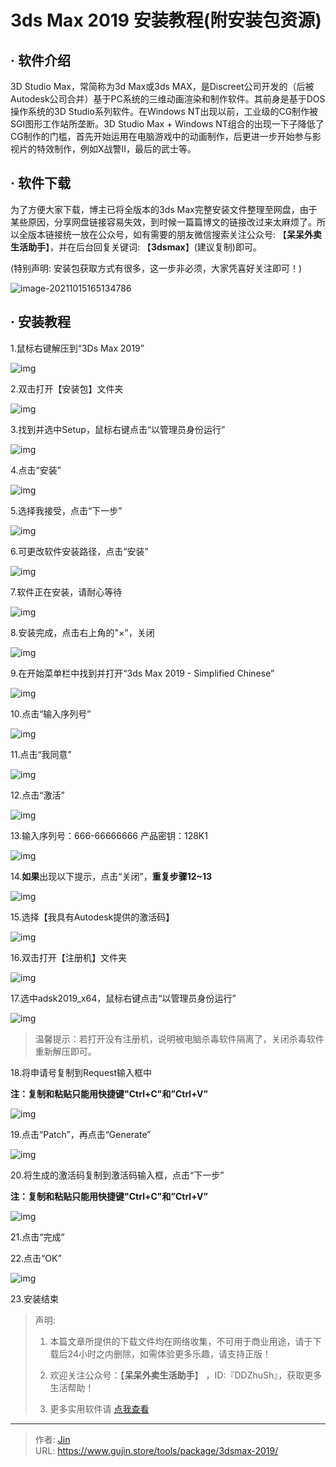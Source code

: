 # 3ds Max 2019 安装教程(附安装包资源)


## · 软件介绍
3D Studio Max，常简称为3d Max或3ds MAX，是Discreet公司开发的（后被Autodesk公司合并）基于PC系统的三维动画渲染和制作软件。其前身是基于DOS操作系统的3D Studio系列软件。在Windows NT出现以前，工业级的CG制作被SGI图形工作站所垄断。3D Studio Max + Windows NT组合的出现一下子降低了CG制作的门槛，首先开始运用在电脑游戏中的动画制作，后更进一步开始参与影视片的特效制作，例如X战警II，最后的武士等。


## · 软件下载
为了方便大家下载，博主已将全版本的3ds Max完整安装文件整理至网盘，由于某些原因，分享网盘链接容易失效，到时候一篇篇博文的链接改过来太麻烦了。所以全版本链接统一放在公众号，如有需要的朋友微信搜索关注公众号: 【**呆呆外卖生活助手**】，并在后台回复关键词: 【**3dsmax**】(建议复制)即可。

(特别声明: 安装包获取方式有很多，这一步非必须，大家凭喜好关注即可！)

![image-20211015165134786](https://img.gujin.store/img/image-20211015165134786.png)

## · 安装教程

1.鼠标右键解压到“3Ds Max 2019”

![img](https://img.gujin.store/img/v2-351936671d6e724339f3d5ac3ff08a0c_720w.png)

2.双击打开【安装包】文件夹

![img](https://img.gujin.store/img/v2-7587e1242764e69076a50dfa6605a89e_720w.png)

3.找到并选中Setup，鼠标右键点击“以管理员身份运行”

![img](https://img.gujin.store/img/v2-707e5bef2c084e7f933412b2f360005d_720w.png)

4.点击“安装”

![img](https://img.gujin.store/img/v2-1f0325309bfcd37c02d345fb110c9aa1_720w.png)

5.选择我接受，点击“下一步”

![img](https://img.gujin.store/img/v2-69a824d8e445c5b49fb977acf7ce6244_720w.png)

6.可更改软件安装路径，点击“安装”

![img](https://img.gujin.store/img/v2-9f6b3d05968c43c87fa3207fc5c2a8bf_720w.png)

7.软件正在安装，请耐心等待

![img](https://img.gujin.store/img/v2-15c1173b329231e55319965a22d15f05_720w.png)

8.安装完成，点击右上角的"×"，关闭

![img](https://img.gujin.store/img/v2-1a16c47f17df7a655d2f9b8cb463f9fa_720w.png)

9.在开始菜单栏中找到并打开“3ds Max 2019 - Simplified Chinese”

![img](https://img.gujin.store/img/v2-046a07131488d9f2aae1e4a0e90860be_720w.png)

10.点击“输入序列号”

![img](https://img.gujin.store/img/v2-9083f68a8a7c34404294d2fb0ec7d8f6_720w.png)

11.点击“我同意”

![img](https://img.gujin.store/img/v2-130e78bc56637e8b4b8dafe4d523c97b_720w.png)

12.点击“激活”

![img](https://img.gujin.store/img/v2-15269071b766753b1a5ef668ae8f2c24_720w.png)

13.输入序列号：666-66666666 产品密钥：128K1

![img](https://img.gujin.store/img/v2-877a0e11a7c78eef6748f30384eb8293_720w.png)

14.**如果**出现以下提示，点击“关闭”，**重复步骤12~13**

![img](https://img.gujin.store/img/v2-65eed1923d5ded69625f4b74f89b5af7_720w.png)

15.选择【我具有Autodesk提供的激活码】

![img](https://img.gujin.store/img/v2-a2070d16c53bc2b9d05a42a647474f9d_720w.png)

16.双击打开【注册机】文件夹

![img](https://img.gujin.store/img/v2-0d65fd4cc429f8c9f89264b3181384d4_720w.png)

17.选中adsk2019_x64，鼠标右键点击“以管理员身份运行”

![img](https://img.gujin.store/img/v2-9c9f4a68e5babfa87d7cf37354ea65b3_720w.png)

> 温馨提示：若打开没有注册机，说明被电脑杀毒软件隔离了，关闭杀毒软件重新解压即可。

18.将申请号复制到Request输入框中

**注：复制和粘贴只能用快捷键"Ctrl+C"和”Ctrl+V”**

![img](https://img.gujin.store/img/v2-10fc346f431b1d4c062b62604b4bdbce_720w.png)



19.点击“Patch”，再点击“Generate”

![img](https://img.gujin.store/img/v2-792fa80847238c15ab6154f297135023_720w.png)

20.将生成的激活码复制到激活码输入框，点击“下一步”

**注：复制和粘贴只能用快捷键"Ctrl+C"和”Ctrl+V”**

![img](https://img.gujin.store/img/v2-57cc69869aa654033a6a30441dcc9865_720w.png)



21.点击“完成”

22.点击“OK”

![img](https://img.gujin.store/img/v2-59e28b21a1f2df0581047ec5f2d54521_720w.png)

23.安装结束




> 声明: 
>
> 1. 本篇文章所提供的下载文件均在网络收集，不可用于商业用途，请于下载后24小时之内删除，如需体验更多乐趣，请支持正版！
>
> 2. 欢迎关注公众号：【**呆呆外卖生活助手**】 ，ID:『DDZhuSh』，获取更多生活帮助！
>
> 3. 更多实用软件请  [点我查看](/tools)

---

> 作者: [Jin](https://img.gujin.store/img/favicon.ico)  
> URL: https://www.gujin.store/tools/package/3dsmax-2019/  

